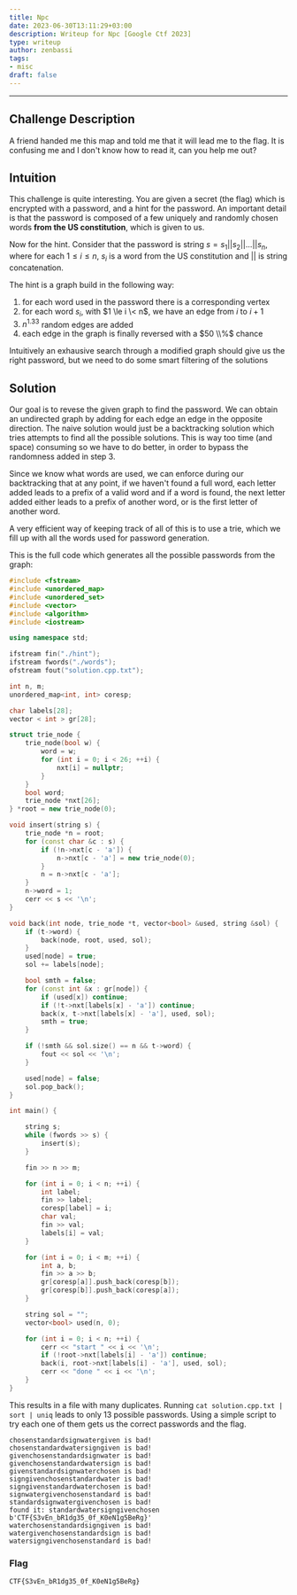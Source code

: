 ```yaml
---
title: Npc
date: 2023-06-30T13:11:29+03:00
description: Writeup for Npc [Google Ctf 2023]
type: writeup
author: zenbassi
tags:
- misc
draft: false
---
```

___

## Challenge Description

A friend handed me this map and told me that it will lead me to the flag. 
It is confusing me and I don't know how to read it, can you help me out?

## Intuition

This challenge is quite interesting. You are given a secret (the flag) which is
encrypted with a password, and a hint for the password. An important detail is
that the password is composed of a few uniquely and randomly chosen words
**from the US constitution**, which is given to us.

Now for the hint. Consider that the password is string
$s=s_1||s_2||\dots||s_n$, where for each $1 \le i \le n$, $s_i$ is a word from
the US constitution and $||$ is string concatenation.

The hint is a graph build in the following way:
1. for each word used in the password there is a corresponding vertex
2. for each word $s_i$, with $1 \le i \< n$, we have an edge from $i$ to $i + 1$
3. $n^{1.33}$ random edges are added
4. each edge in the graph is finally reversed with a $50 \\%$ chance

Intuitively an exhausive search through a modified graph should give us the right
password, but we need to do some smart filtering of the solutions

## Solution

Our goal is to revese the given graph to find the password. We can obtain an
undirected graph by adding for each edge an edge in the opposite direction. The
naive solution would just be a backtracking solution which tries attempts to find
all the possible solutions. This is way too time (and space) consuming so we have to
do better, in order to bypass the randomness added in step 3.

Since we know what words are used, we can enforce during our backtracking that
at any point, if we haven't found a full word, each letter added leads to a
prefix of a valid word and if a word is found, the next letter added either
leads to a prefix of another word, or is the first letter of another word.

A very efficient way of keeping track of all of this is to use a trie, which we 
fill up with all the words used for password generation.

This is the full code which generates all the possible passwords from the graph:

```c++
#include <fstream>
#include <unordered_map>
#include <unordered_set>
#include <vector>
#include <algorithm>
#include <iostream>

using namespace std;

ifstream fin("./hint");
ifstream fwords("./words");
ofstream fout("solution.cpp.txt");

int n, m;
unordered_map<int, int> coresp;

char labels[28];
vector < int > gr[28];

struct trie_node {
    trie_node(bool w) {
        word = w;
        for (int i = 0; i < 26; ++i) {
            nxt[i] = nullptr;
        }
    }
    bool word;
    trie_node *nxt[26];
} *root = new trie_node(0);

void insert(string s) {
    trie_node *n = root;
    for (const char &c : s) {
        if (!n->nxt[c - 'a']) {
            n->nxt[c - 'a'] = new trie_node(0);
        }
        n = n->nxt[c - 'a'];
    }
    n->word = 1;
    cerr << s << '\n';
}

void back(int node, trie_node *t, vector<bool> &used, string &sol) {
    if (t->word) {
        back(node, root, used, sol);
    }
    used[node] = true;
    sol += labels[node];

    bool smth = false;
    for (const int &x : gr[node]) {
        if (used[x]) continue;
        if (!t->nxt[labels[x] - 'a']) continue;
        back(x, t->nxt[labels[x] - 'a'], used, sol);
        smth = true;
    }

    if (!smth && sol.size() == n && t->word) {
        fout << sol << '\n';
    }

    used[node] = false;
    sol.pop_back();
}

int main() {

    string s;
    while (fwords >> s) {
        insert(s);
    }

    fin >> n >> m;

    for (int i = 0; i < n; ++i) {
        int label;
        fin >> label;
        coresp[label] = i;
        char val;
        fin >> val;
        labels[i] = val;
    }

    for (int i = 0; i < m; ++i) {
        int a, b;
        fin >> a >> b;
        gr[coresp[a]].push_back(coresp[b]);
        gr[coresp[b]].push_back(coresp[a]);
    }

    string sol = "";
    vector<bool> used(n, 0);

    for (int i = 0; i < n; ++i) {
        cerr << "start " << i << '\n';
        if (!root->nxt[labels[i] - 'a']) continue;
        back(i, root->nxt[labels[i] - 'a'], used, sol);
        cerr << "done " << i << '\n';
    }
}
```

This results in a file with many duplicates. Running `cat solution.cpp.txt |
sort | uniq` leads to only 13 possible passwords. Using a simple script to try each one of them gets us the correct passwords and the flag.

    chosenstandardsignwatergiven is bad!
    chosenstandardwatersigngiven is bad!
    givenchosenstandardsignwater is bad!
    givenchosenstandardwatersign is bad!
    givenstandardsignwaterchosen is bad!
    signgivenchosenstandardwater is bad!
    signgivenstandardwaterchosen is bad!
    signwatergivenchosenstandard is bad!
    standardsignwatergivenchosen is bad!
    found it: standardwatersigngivenchosen
    b'CTF{S3vEn_bR1dg35_0f_K0eN1g5BeRg}'
    waterchosenstandardsigngiven is bad!
    watergivenchosenstandardsign is bad!
    watersigngivenchosenstandard is bad!

### Flag

`CTF{S3vEn_bR1dg35_0f_K0eN1g5BeRg}`

